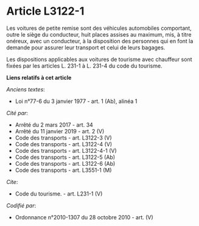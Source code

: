 # Article L3122-1

Les voitures de petite remise sont des véhicules automobiles comportant, outre le siège du conducteur, huit places assises au
maximum, mis, à titre onéreux, avec un conducteur, à la disposition des personnes qui en font la demande pour assurer leur
transport et celui de leurs bagages. 

Les dispositions applicables aux voitures de tourisme avec chauffeur sont fixées par les articles L. 231-1 à L. 231-4 du code
du tourisme.

**Liens relatifs à cet article**

_Anciens textes_:

  - Loi n°77-6 du 3 janvier 1977 - art. 1 (Ab), alinéa 1

_Cité par_:

  - Arrêté du 2 mars 2017 - art. 34
  - Arrêté du 11 janvier 2019 - art. 2 (V)
  - Code des transports - art. L3122-3 (V)
  - Code des transports - art. L3122-4 (V)
  - Code des transports - art. L3122-4-1 (V)
  - Code des transports - art. L3122-5 (Ab)
  - Code des transports - art. L3122-6 (Ab)
  - Code des transports - art. L3551-1 (M)

_Cite_:

  - Code du tourisme. - art. L231-1 (V)

_Codifié par_:

  - Ordonnance n°2010-1307 du 28 octobre 2010 - art. (V)
